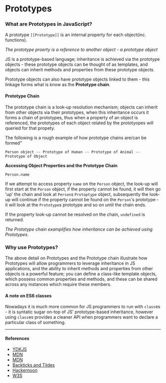 # **Prototypes**

### What are Prototypes in JavaScript?
A prototype `[[Prototype]]` is an internal property for each object(inc. functions). 

*The prototype proerty is a reference to another object - a prototype object*

JS is a prototype-based language; inheritance is achieved via the prototype objects - these prototype objects can be thought of as templates, and objects can inherit methods and properties from these prototype objects.

Prototype objects can also have prototype objects linked to them - this linkage forms what is know as the __Prototype chain__.

#### Prototype Chain
The prototype chain is a look-up resolution mechanism; objects can inherit from other objects via their prototypes, when this inheritance occurs it forms a chain of prototypes, thus when a property of an object is referenced, the prototypes of each object related by the prototyopes will queried for that propety.

The following is a rough example of how prototype chains are/can be formed"
```
Person object -- Prototype of Human -- Prototype of Animal -- Prototype of Object
```

__Accessing Object Properties and the Prototype Chain__

`Person.name`

If we attempt to access property `name` on the `Person` object, the look-up will first start at the `Person` object, if the property cannot be found, it will then go 'up' the chain and look at `Person`s `Protoptype` object, subsequently the look-up will continue if the property cannot be found on the `Person`'s prototype - it will look at the `Prototype`s prototype and so on until the chain ends.

If the property look-up cannot be resolved on the chain, `undefined` is returned.

*The Prototype chain examplifies how inheritance can be achieved using Prototypes.*


### Why use Prototypes?
The above detail on Prototypes and the Prototype chain illustrate how Prototypes will allow programmers to leverage inheritance in JS applications, and the ability to inherit methods and properties from other objects is a powerful feature; you can define a class-like template objects, which possess common properties and methods, and these can be shared across any instances which require these members. 


#### A note on ES6 classes
Nowadays it is much more common for JS programmers to run with `class`es - it is syntatic sugar on-top of JS' prototype-based inheritance, however using `class`es provides a cleaner API when programmers want to declare a particular class of something.


---
#### References
* [YDKJS](https://github.com/getify/You-Dont-Know-JS/blob/master/this%20%26%20object%20prototypes/ch5.md)
* [MDN](https://developer.mozilla.org/en-US/docs/Learn/JavaScript/Objects/Object_prototypes)
* [MDN](https://developer.mozilla.org/en-US/docs/Web/JavaScript/Inheritance_and_the_prototype_chain)
* [Backticks and Tildes](https://developer.mozilla.org/en-US/docs/Learn/JavaScript/Objects/Object_prototypes)
* [Hackernoon](https://hackernoon.com/prototypes-in-javascript-5bba2990e04b)
* [W3S](https://www.w3schools.com/js/js_object_prototypes.asp)
